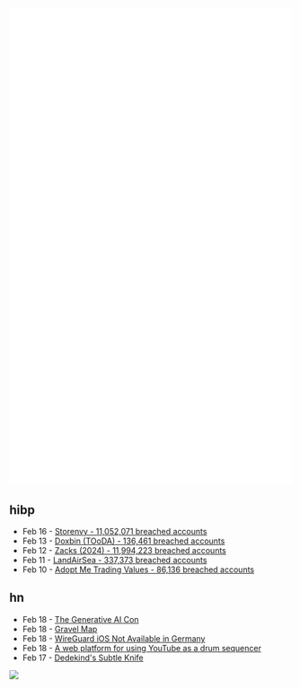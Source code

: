 ![Metrics](https://raw.githubusercontent.com/phixion/phixion/master/metrics.svg)

## hibp

<!--
for https://github.com/phixion/phixion/blob/main/.github/workflows/feeds.yml
-->
<!--START_SECTION:haveibeenpwnd-->
- Feb 16 - [Storenvy - 11,052,071 breached accounts](https://haveibeenpwned.com/PwnedWebsites#Storenvy)
- Feb 13 - [Doxbin (TOoDA) - 136,461 breached accounts](https://haveibeenpwned.com/PwnedWebsites#DoxbinTOoDA)
- Feb 12 - [Zacks (2024) - 11,994,223 breached accounts](https://haveibeenpwned.com/PwnedWebsites#Zacks2024)
- Feb 11 - [LandAirSea - 337,373 breached accounts](https://haveibeenpwned.com/PwnedWebsites#LandAirSea)
- Feb 10 - [Adopt Me Trading Values - 86,136 breached accounts](https://haveibeenpwned.com/PwnedWebsites#AdoptMeTradingValues)
<!--END_SECTION:haveibeenpwnd-->

## hn

<!--
for https://github.com/phixion/phixion/blob/main/.github/workflows/feeds.yml
-->
<!--START_SECTION:hn-->
- Feb 18 - [The Generative AI Con](https://www.wheresyoured.at/longcon/)
- Feb 18 - [Gravel Map](https://www.gravelmap.com/map#_=10/45.5424/-122.6544)
- Feb 18 - [WireGuard iOS Not Available in Germany](https://old.reddit.com/r/WireGuard/comments/1irsbgi/wireguard_ios_not_available_in_germany/)
- Feb 18 - [A web platform for using YouTube as a drum sequencer](https://youtubesequencer.com/)
- Feb 17 - [Dedekind's Subtle Knife](https://mathenchant.wordpress.com/2025/02/17/dedekinds-subtle-knife/)
<!--END_SECTION:hn-->

<!--
for https://yhype.me
-->
![](https://hit.yhype.me/github/profile?user_id=13013670)
